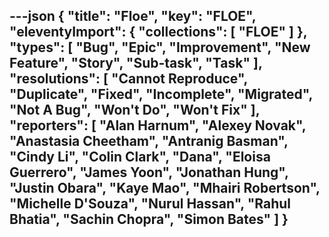 ---json
{
  "title": "Floe",
  "key": "FLOE",
  "eleventyImport": {
    "collections": [
      "FLOE"
    ]
  },
  "types": [
    "Bug",
    "Epic",
    "Improvement",
    "New Feature",
    "Story",
    "Sub-task",
    "Task"
  ],
  "resolutions": [
    "Cannot Reproduce",
    "Duplicate",
    "Fixed",
    "Incomplete",
    "Migrated",
    "Not A Bug",
    "Won't Do",
    "Won't Fix"
  ],
  "reporters": [
    "Alan Harnum",
    "Alexey Novak",
    "Anastasia Cheetham",
    "Antranig Basman",
    "Cindy Li",
    "Colin Clark",
    "Dana",
    "Eloisa Guerrero",
    "James Yoon",
    "Jonathan Hung",
    "Justin Obara",
    "Kaye Mao",
    "Mhairi Robertson",
    "Michelle D'Souza",
    "Nurul Hassan",
    "Rahul Bhatia",
    "Sachin Chopra",
    "Simon Bates"
  ]
}
---
        